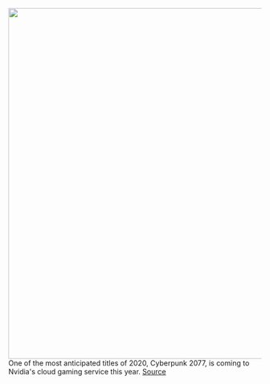 <img src='https://cdn.vox-cdn.com/thumbor/XqBf5InIBXcSx7cl8l8gJ76eZlE=/0x0:2878x1396/1200x800/filters:focal(1209x468:1669x928)/cdn.vox-cdn.com/uploads/chorus_image/image/66344269/Screen_Shot_2019_06_09_at_4.22.17_PM.0.png' width='700px' /><br/>
One of the most anticipated titles of 2020, Cyberpunk 2077, is coming to Nvidia's cloud gaming service this year.
<a href='https://www.theverge.com/2020/2/20/21145328/cyberpunk-2077-nvidia-geforce-now-launch-day'> Source <a/>